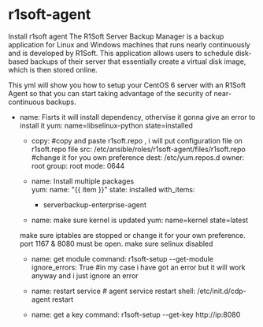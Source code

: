# r1soft-agent
Install r1soft agent
The R1Soft Server Backup Manager is a backup application for Linux and Windows machines that runs nearly continuously and is developed by R1Soft. This application allows users to schedule disk-based backups of their server that essentially create a virtual disk image, which is then stored online.

This yml will show you how to setup your CentOS 6 server with an R1Soft Agent so that you can start taking advantage of the security of near-continuous backups.



 - name: Fisrts it will install dependency, othervise it gonna give an error to install it
      yum: name=libselinux-python state=installed

    - copy:   #copy and paste r1soft.repo , i will put configuration file on r1soft.repo file
        src: /etc/ansible/roles/r1soft-agent/files/r1soft.repo  #change it for you own preference 
        dest: /etc/yum.repos.d
        owner: root
        group: root
        mode: 0644

    - name: Install multiple packages  
      yum:
        name: "{{ item }}"
        state: installed
      with_items:
        - serverbackup-enterprise-agent


     - name:  make sure kernel is updated 
      yum: name=kernel state=latest


    make sure iptables are stopped or change it for your own preference. port 1167 & 8080 must be open.
    make sure selinux disabled
    
     - name: get module
      command: r1soft-setup --get-module
      ignore_errors: True     #in my case i have got an error but it will work anyway and i just ignore an error

    - name: restart service    # agent service restart
      shell: /etc/init.d/cdp-agent restart
    - name: get a key 
      command: r1soft-setup --get-key http://ip:8080






